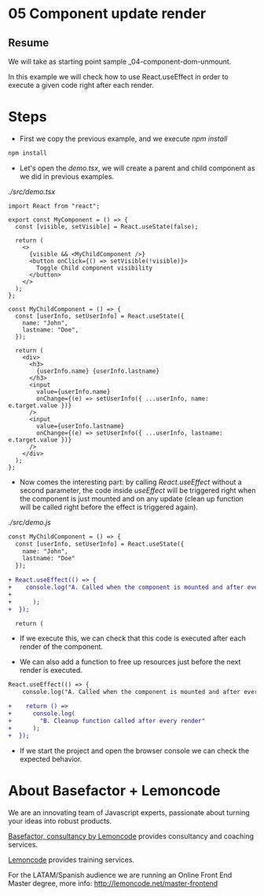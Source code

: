 # 05 Component update render

## Resume

We will take as starting point sample \_04-component-dom-unmount.

In this example we will check how to use React.useEffect in order to execute a given code right after each render.

# Steps

- First we copy the previous example, and we execute _npm install_

```bash
npm install
```

- Let's open the _demo.tsx_, we will create a parent and child component as
  we did in previous examples.

_./src/demo.tsx_

```tsx
import React from "react";

export const MyComponent = () => {
  const [visible, setVisible] = React.useState(false);

  return (
    <>
      {visible && <MyChildComponent />}
      <button onClick={() => setVisible(!visible)}>
        Toggle Child component visibility
      </button>
    </>
  );
};

const MyChildComponent = () => {
  const [userInfo, setUserInfo] = React.useState({
    name: "John",
    lastname: "Doe",
  });

  return (
    <div>
      <h3>
        {userInfo.name} {userInfo.lastname}
      </h3>
      <input
        value={userInfo.name}
        onChange={(e) => setUserInfo({ ...userInfo, name: e.target.value })}
      />
      <input
        value={userInfo.lastname}
        onChange={(e) => setUserInfo({ ...userInfo, lastname: e.target.value })}
      />
    </div>
  );
};
```

- Now comes the interesting part: by calling _React.useEffect_ without a second
  parameter, the code inside _useEffect_ will be triggered right when the
  component is just mounted and on any update (clean up function will be called
  right before the effect is triggered again).

_./src/demo.js_

```diff
const MyChildComponent = () => {
  const [userInfo, setUserInfo] = React.useState({
    name: "John",
    lastname: "Doe"
  });

+ React.useEffect(() => {
+    console.log("A. Called when the component is mounted and after every render");
+
+      );
+  });

  return (
```

- If we execute this, we can check that this code is executed after each render of the component.

- We can also add a function to free up resources just before the next render is executed.

```diff
React.useEffect(() => {
    console.log("A. Called when the component is mounted and after every render");

+    return () =>
+      console.log(
+        "B. Cleanup function called after every render"
+      );
+  });
```

- If we start the project and open the browser console we can check the
  expected behavior.

# About Basefactor + Lemoncode

We are an innovating team of Javascript experts, passionate about turning your ideas into robust products.

[Basefactor, consultancy by Lemoncode](http://www.basefactor.com) provides consultancy and coaching services.

[Lemoncode](http://lemoncode.net/services/en/#en-home) provides training services.

For the LATAM/Spanish audience we are running an Online Front End Master degree, more info: http://lemoncode.net/master-frontend
